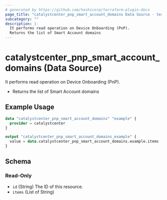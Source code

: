 ```yaml
---
# generated by https://github.com/hashicorp/terraform-plugin-docs
page_title: "catalystcenter_pnp_smart_account_domains Data Source - terraform-provider-catalystcenter"
subcategory: ""
description: |-
  It performs read operation on Device Onboarding (PnP).
  Returns the list of Smart Account domains
---
```


# catalystcenter_pnp_smart_account_domains (Data Source)

It performs read operation on Device Onboarding (PnP).

- Returns the list of Smart Account domains

## Example Usage

```terraform
data "catalystcenter_pnp_smart_account_domains" "example" {
  provider = catalystcenter
}

output "catalystcenter_pnp_smart_account_domains_example" {
  value = data.catalystcenter_pnp_smart_account_domains.example.items
}
```

<!-- schema generated by tfplugindocs -->
## Schema

### Read-Only

- `id` (String) The ID of this resource.
- `items` (List of String)

